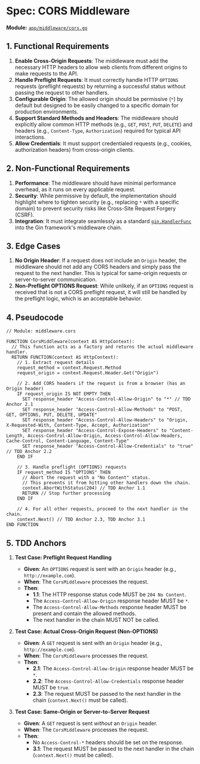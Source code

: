 # Spec: CORS Middleware

**Module:** [`app/middleware/cors.go`](app/middleware/cors.go)

## 1. Functional Requirements

1.  **Enable Cross-Origin Requests**: The middleware must add the necessary HTTP headers to allow web clients from different origins to make requests to the API.
2.  **Handle Preflight Requests**: It must correctly handle HTTP `OPTIONS` requests (preflight requests) by returning a successful status without passing the request to other handlers.
3.  **Configurable Origin**: The allowed origin should be permissive (`*`) by default but designed to be easily changed to a specific domain for production environments.
4.  **Support Standard Methods and Headers**: The middleware should explicitly allow common HTTP methods (e.g., `GET`, `POST`, `PUT`, `DELETE`) and headers (e.g., `Content-Type`, `Authorization`) required for typical API interactions.
5.  **Allow Credentials**: It must support credentialed requests (e.g., cookies, authorization headers) from cross-origin clients.

## 2. Non-Functional Requirements

1.  **Performance**: The middleware should have minimal performance overhead, as it runs on every applicable request.
2.  **Security**: While permissive by default, the implementation should highlight where to tighten security (e.g., replacing `*` with a specific domain) to prevent security risks like Cross-Site Request Forgery (CSRF).
3.  **Integration**: It must integrate seamlessly as a standard [`gin.HandlerFunc`](https://pkg.go.dev/github.com/gin-gonic/gin#HandlerFunc) into the Gin framework's middleware chain.

## 3. Edge Cases

1.  **No Origin Header**: If a request does not include an `Origin` header, the middleware should not add any CORS headers and simply pass the request to the next handler. This is typical for same-origin requests or server-to-server communication.
2.  **Non-Preflight OPTIONS Request**: While unlikely, if an `OPTIONS` request is received that is not a CORS preflight request, it will still be handled by the preflight logic, which is an acceptable behavior.

## 4. Pseudocode

```plaintext
// Module: middleware.cors

FUNCTION CorsMiddleware(context AS HttpContext):
  // This function acts as a factory and returns the actual middleware handler.
  RETURN FUNCTION(context AS HttpContext):
    // 1. Extract request details
    request_method = context.Request.Method
    request_origin = context.Request.Header.Get("Origin")

    // 2. Add CORS headers if the request is from a browser (has an Origin header)
    IF request_origin IS NOT EMPTY THEN
      SET response_header "Access-Control-Allow-Origin" to "*" // TDD Anchor 2.1
      SET response_header "Access-Control-Allow-Methods" to "POST, GET, OPTIONS, PUT, DELETE, UPDATE"
      SET response_header "Access-Control-Allow-Headers" to "Origin, X-Requested-With, Content-Type, Accept, Authorization"
      SET response_header "Access-Control-Expose-Headers" to "Content-Length, Access-Control-Allow-Origin, Access-Control-Allow-Headers, Cache-Control, Content-Language, Content-Type"
      SET response_header "Access-Control-Allow-Credentials" to "true" // TDD Anchor 2.2
    END IF

    // 3. Handle preflight (OPTIONS) requests
    IF request_method IS "OPTIONS" THEN
      // Abort the request with a "No Content" status.
      // This prevents it from hitting other handlers down the chain.
      context.AbortWithStatus(204) // TDD Anchor 1.1
      RETURN // Stop further processing
    END IF

    // 4. For all other requests, proceed to the next handler in the chain.
    context.Next() // TDD Anchor 2.3, TDD Anchor 3.1
END FUNCTION
```

## 5. TDD Anchors

1.  **Test Case: Preflight Request Handling**
    *   **Given**: An `OPTIONS` request is sent with an `Origin` header (e.g., `http://example.com`).
    *   **When**: The `CorsMiddleware` processes the request.
    *   **Then**:
        *   **1.1**: The HTTP response status code MUST be `204 No Content`.
        *   The `Access-Control-Allow-Origin` response header MUST be `*`.
        *   The `Access-Control-Allow-Methods` response header MUST be present and contain the allowed methods.
        *   The next handler in the chain MUST NOT be called.

2.  **Test Case: Actual Cross-Origin Request (Non-OPTIONS)**
    *   **Given**: A `GET` request is sent with an `Origin` header (e.g., `http://example.com`).
    *   **When**: The `CorsMiddleware` processes the request.
    *   **Then**:
        *   **2.1**: The `Access-Control-Allow-Origin` response header MUST be `*`.
        *   **2.2**: The `Access-Control-Allow-Credentials` response header MUST be `true`.
        *   **2.3**: The request MUST be passed to the next handler in the chain (`context.Next()` must be called).

3.  **Test Case: Same-Origin or Server-to-Server Request**
    *   **Given**: A `GET` request is sent *without* an `Origin` header.
    *   **When**: The `CorsMiddleware` processes the request.
    *   **Then**:
        *   No `Access-Control-*` headers should be set on the response.
        *   **3.1**: The request MUST be passed to the next handler in the chain (`context.Next()` must be called).

